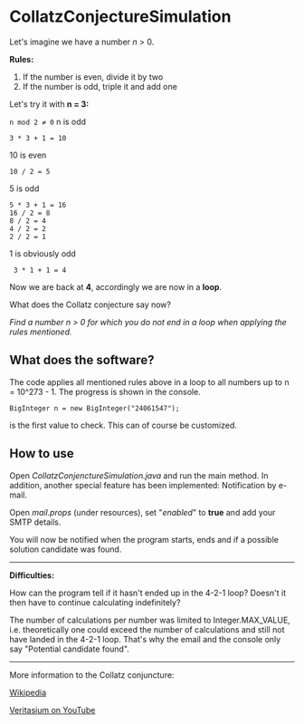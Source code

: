 

# CollatzConjectureSimulation
Let's imagine we have a number *n* > 0.

**Rules:**

 1. If the number is even, divide it by two
 2. If the number is odd, triple it and add one

Let's try it with **n = 3:**

`n mod 2 ≠ 0` n is odd

    3 * 3 + 1 = 10
10 is even

    10 / 2 = 5
5 is odd

    5 * 3 + 1 = 16
    16 / 2 = 8
    8 / 2 = 4
    4 / 2 = 2
    2 / 2 = 1
1 is obviously odd

     3 * 1 + 1 = 4
Now we are back at **4**, accordingly we are now in a **loop**.

What does the Collatz conjecture say now? 

*Find a number n > 0 for which you do not end in a loop when applying the rules mentioned.*

## What does the software?

The code applies all mentioned rules above in a loop to all numbers up to n = 10^273 - 1. The progress is shown in the console.

    BigInteger n = new BigInteger("24061547");
  is the first value to check. This can of course be customized.

## How to use
Open *CollatzConjenctureSimulation.java* and run the main method.
In addition, another special feature has been implemented: Notification by e-mail.

Open *mail.props* (under resources), set "*enabled*" to **true** and add your SMTP details.

You will now be notified when the program starts, ends and if a possible solution candidate was found.

---
**Difficulties:**

How can the program tell if it hasn't ended up in the 4-2-1 loop? Doesn't it then have to continue calculating indefinitely? 

The number of calculations per number was limited to Integer.MAX_VALUE, i.e. theoretically one could exceed the number of calculations and still not have landed in the 4-2-1 loop. That's why the email and the console only say "Potential candidate found".

---
More information to the Collatz conjuncture:

[Wikipedia](https://en.wikipedia.org/wiki/Collatz_conjecture)

[Veritasium on YouTube](https://www.youtube.com/watch?v=094y1Z2wpJg)
